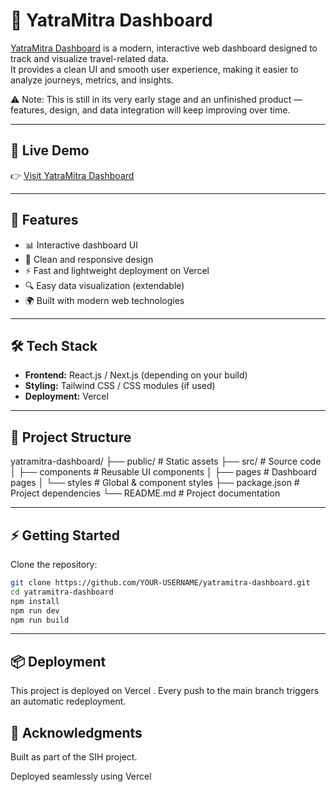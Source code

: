 # 🧭 YatraMitra Dashboard

[YatraMitra Dashboard](https://yatra-mitra-dashboard.vercel.app/) is a modern, interactive web dashboard designed to track and visualize travel-related data.  
It provides a clean UI and smooth user experience, making it easier to analyze journeys, metrics, and insights.

⚠️ Note: This is still in its very early stage and an unfinished product — features, design, and data integration will keep improving over time.

---

## 🚀 Live Demo
👉 [Visit YatraMitra Dashboard](https://yatra-mitra-dashboard.vercel.app/)

---

## 📌 Features
- 📊 Interactive dashboard UI  
- 🎨 Clean and responsive design  
- ⚡ Fast and lightweight deployment on Vercel  
- 🔍 Easy data visualization (extendable)  
- 🌍 Built with modern web technologies  

---

## 🛠️ Tech Stack
- **Frontend:** React.js / Next.js (depending on your build)  
- **Styling:** Tailwind CSS / CSS modules (if used)  
- **Deployment:** Vercel  

---

## 📂 Project Structure
yatramitra-dashboard/
├── public/ # Static assets
├── src/ # Source code
│ ├── components # Reusable UI components
│ ├── pages # Dashboard pages
│ └── styles # Global & component styles
├── package.json # Project dependencies
└── README.md # Project documentation

---

## ⚡ Getting Started

Clone the repository:

```bash
git clone https://github.com/YOUR-USERNAME/yatramitra-dashboard.git
cd yatramitra-dashboard
npm install
npm run dev
npm run build
```
---
## 📦 Deployment

This project is deployed on Vercel
.
Every push to the main branch triggers an automatic redeployment.

## 🙌 Acknowledgments

Built as part of the SIH project.

Deployed seamlessly using Vercel
